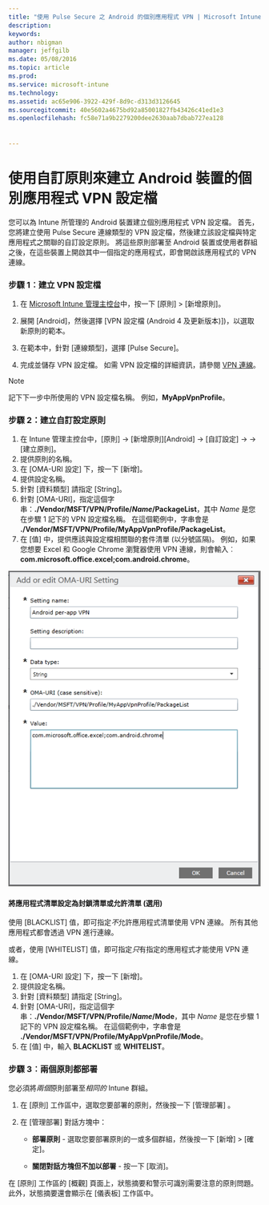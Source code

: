```yaml
---
title: "使用 Pulse Secure 之 Android 的個別應用程式 VPN | Microsoft Intune"
description: 
keywords: 
author: nbigman
manager: jeffgilb
ms.date: 05/08/2016
ms.topic: article
ms.prod: 
ms.service: microsoft-intune
ms.technology: 
ms.assetid: ac65e906-3922-429f-8d9c-d313d3126645
ms.sourcegitcommit: 40e5602a4675bd92a85001827fb43426c41ed1e3
ms.openlocfilehash: fc58e71a9b2279200dee2630aab7dbab727ea128


---
```


# 使用自訂原則來建立 Android 裝置的個別應用程式 VPN 設定檔

您可以為 Intune 所管理的 Android 裝置建立個別應用程式 VPN 設定檔。 首先，您將建立使用 Pulse Secure 連線類型的 VPN 設定檔，然後建立該設定檔與特定應用程式之關聯的自訂設定原則。 將這些原則部署至 Android 裝置或使用者群組之後，在這些裝置上開啟其中一個指定的應用程式，即會開啟該應用程式的 VPN 連線。 

### 步驟 1︰建立 VPN 設定檔

1. 在 [Microsoft Intune 管理主控台](https://manage.microsoft.com)中，按一下 [原則] > [新增原則]。
2. 展開 [Android]，然後選擇 [VPN 設定檔 (Android 4 及更新版本)])，以選取新原則的範本。

3. 在範本中，針對 [連線類型]，選擇 [Pulse Secure]。
4. 完成並儲存 VPN 設定檔。 如需 VPN 設定檔的詳細資訊，請參閱 [VPN 連線](vpn-connections-in-microsoft-intune.md)。

> [!NOTE]
記下下一步中所使用的 VPN 設定檔名稱。 例如，**MyAppVpnProfile**。
   
### 步驟 2：建立自訂設定原則
    
   1. 在 Intune 管理主控台中，[原則] -> [新增原則][Android] -> [自訂設定] ->  -> [建立原則]。
   2. 提供原則的名稱。
   3. 在 [OMA-URI 設定] 下，按一下 [新增]。
   4. 提供設定名稱。
   5. 針對 [資料類型] 請指定 [String]。
   6. 針對 [OMA-URI]，指定這個字串：**./Vendor/MSFT/VPN/Profile/*Name*/PackageList**，其中 *Name* 是您在步驟 1 記下的 VPN 設定檔名稱。 在這個範例中，字串會是 **./Vendor/MSFT/VPN/Profile/MyAppVpnProfile/PackageList**。
   7.   在 [值] 中，提供應該與設定檔相關聯的套件清單 (以分號區隔)。  例如，如果您想要 Excel 和 Google Chrome 瀏覽器使用 VPN 連線，則會輸入︰**com.microsoft.office.excel;com.android.chrome**。
  

   ![Android 個別應用程式 VPN 自訂原則範例](..\media\android_per_app_vpn_oma_uri.png) 
#### 將應用程式清單設定為封鎖清單或允許清單 (選用)
使用 [BLACKLIST] 值，即可指定*不*允許應用程式清單使用 VPN 連線。  所有其他應用程式都會透過 VPN 進行連線。

或者，使用 [WHITELIST] 值，即可指定*只*有指定的應用程式才能使用 VPN 連線。
 

1.  在 [OMA-URI 設定] 下，按一下 [新增]。
2.  提供設定名稱。
3.  針對 [資料類型] 請指定 [String]。
4.  針對 [OMA-URI]，指定這個字串：**./Vendor/MSFT/VPN/Profile/*Name*/Mode**，其中 *Name* 是您在步驟 1 記下的 VPN 設定檔名稱。 在這個範例中，字串會是 **./Vendor/MSFT/VPN/Profile/MyAppVpnProfile/Mode**。
5.  在 [值] 中，輸入 **BLACKLIST** 或 **WHITELIST**。 


   
### 步驟 3︰兩個原則都部署

您必須將*兩個*原則部署至*相同的* Intune 群組。

   1.  在 [原則]  工作區中，選取您要部署的原則，然後按一下 [管理部署] 。

2.  在 [管理部署]  對話方塊中：

    -   **部署原則** - 選取您要部署原則的一或多個群組，然後按一下 [新增] &gt; [確定]。

    -   **關閉對話方塊但不加以部署** - 按一下 [取消]。

在 [原則]  工作區的 [概觀]  頁面上，狀態摘要和警示可識別需要注意的原則問題。 此外，狀態摘要還會顯示在 [儀表板] 工作區中。




<!--HONumber=Jun16_HO4-->


